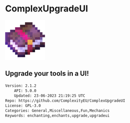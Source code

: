 # ComplexUpgradeUI
<img src="https://raw.githubusercontent.com/ComplexityEU/ComplexUpgradeUI/cdff52769e87c1603f458e2d8b6d469665bbb514/resources/image/book.gif" width="128" height="128" />

## Upgrade your tools in a UI!
```properties
Version: 2.1.2
    API: 5.0.0
    Updated: 23-06-2023 21:19:25 UTC
Repo: https://github.com/ComplexityEU/ComplexUpgradeUI
License: GPL-3.0
Categories: General,Miscellaneous,Fun,Mechanics
Keywords: enchanting,enchants,upgrade,upgradeui
```